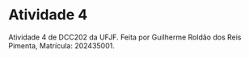 # Atividade 4

Atividade 4 de DCC202 da UFJF. Feita por Guilherme Roldão dos Reis Pimenta, Matrícula: 202435001.
